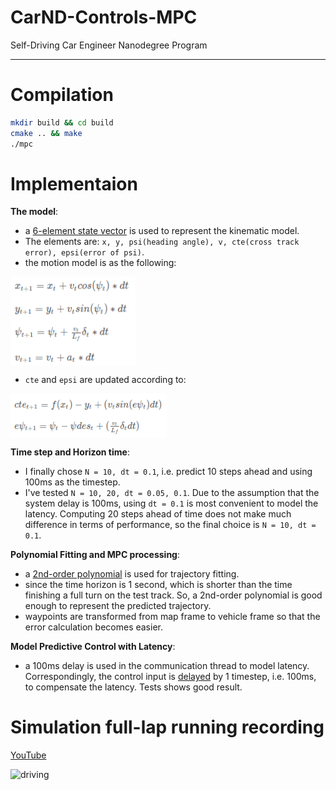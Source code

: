 # CarND-Controls-MPC
Self-Driving Car Engineer Nanodegree Program

---

# Compilation

```bash
mkdir build && cd build
cmake .. && make
./mpc
```

# Implementaion

__The model__:
* a [6-element state vector](https://github.com/bo-rc/CarND-MPC-Project/blob/master/src/MPC.cpp#L124) is used to represent the kinematic model.
 * The elements are: `x, y, psi(heading angle), v, cte(cross track error), epsi(error of psi)`.
* the motion model is as the following:

<img src="vehicle-model.png" width="200" align="center">

* `cte` and `epsi` are updated according to: 

<img src="error-update.png" width="250" align="center">

__Time step and Horizon time__:
* I finally chose `N = 10, dt = 0.1`, i.e. predict 10 steps ahead and using 100ms as the timestep.
 * I've tested `N = 10, 20, dt = 0.05, 0.1`. Due to the assumption that the system delay is 100ms, using `dt = 0.1` is most convenient to model the latency. Computing 20 steps ahead of time does not make much difference in terms of performance, so the final choice is `N = 10, dt = 0.1`.
 
__Polynomial Fitting and MPC processing__:
* a [2nd-order polynomial](https://github.com/bo-rc/CarND-MPC-Project/blob/master/src/main.cpp#L123) is used for trajectory fitting.
 * since the time horizon is 1 second, which is shorter than the time finishing a full turn on the test track. So, a 2nd-order polynomial is good enough to represent the predicted trajectory.
* waypoints are transformed from map frame to vehicle frame so that the error calculation becomes easier.

__Model Predictive Control with Latency__:
* a 100ms delay is used in the communication thread to model latency. Correspondingly, the control input is [delayed](https://github.com/bo-rc/CarND-MPC-Project/blob/master/src/MPC.cpp#L117) by 1 timestep, i.e. 100ms, to compensate the latency. Tests shows good result.

# Simulation full-lap running recording

[YouTube](https://youtu.be/cYjQrQfE9Ag)

![driving](mpc-driving.gif)
